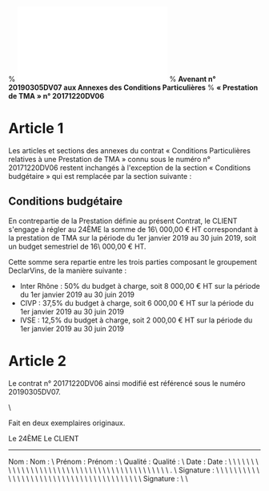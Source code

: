 % ![](images/logo.pdf "")
% **Avenant n° 20190305DV07 aux Annexes des Conditions Particulières**
% **« Prestation de TMA » n° 20171220DV06**

# Article 1

Les articles et sections des annexes du contrat « Conditions Particulières relatives à une Prestation de TMA » connu sous le numéro n° 20171220DV06 restent inchangés à l'exception de la section « Conditions budgétaire » qui est remplacée par la section suivante :

## Conditions budgétaire

En contrepartie de la Prestation définie au présent Contrat, le CLIENT s'engage à régler au 24ÈME la somme de 16\ 000,00 € HT correspondant à la prestation de TMA sur la période du 1er janvier 2019 au 30 juin 2019, soit un budget semestriel de 16\ 000,00 € HT.

Cette somme sera repartie entre les trois parties composant le groupement DeclarVins, de la manière suivante :

 - Inter Rhône : 50% du budget à charge, soit 8 000,00 € HT sur la période du 1er janvier 2019 au 30 juin 2019
 - CIVP : 37,5% du budget à charge, soit 6 000,00 € HT sur la période du 1er janvier 2019 au 30 juin 2019
 - IVSE : 12,5% du budget à charge, soit 2 000,00 € HT sur la période du 1er janvier 2019 au 30 juin 2019

# Article 2

Le contrat n° 20171220DV06 ainsi modifié est référencé sous le numéro 20190305DV07.

\ 

Fait en deux exemplaires originaux.


Le 24ÈME                                                                                      Le CLIENT
--------------------------------------------------------------------------------------------  -----------------------------------------------------------------------------------------------
Nom :                                                                                         Nom :
\ 
Prénom :                                                                                      Prénom :
\ 
Qualité :                                                                                     Qualité :
\ 
Date :                                                                                        Date :  \ \ \ \ \ \ \ \ \ \ \ \ \ \ \ \ \ \ \ \ \ \ \ \ \ \ \ \ \ \ \ \ \ \ \ \ \ \ \ \ \ \ \ .
\ 
Signature : \ \ \ \ \ \ \ \ \ \ \ \ \ \ \ \ \ \ \ \ \ \ \ \ \ \ \ \ \ \ \ \ \ \ \ \ \ \ \ \   Signature :
\ 
\ 

